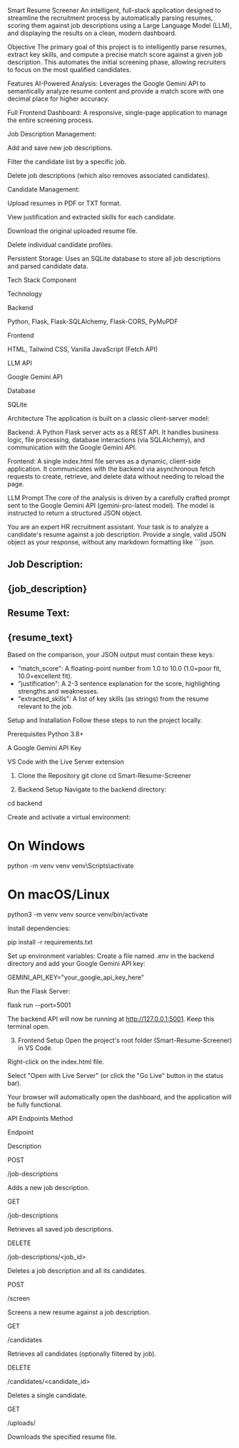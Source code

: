 Smart Resume Screener
An intelligent, full-stack application designed to streamline the recruitment process by automatically parsing resumes, scoring them against job descriptions using a Large Language Model (LLM), and displaying the results on a clean, modern dashboard.

Objective
The primary goal of this project is to intelligently parse resumes, extract key skills, and compute a precise match score against a given job description. This automates the initial screening phase, allowing recruiters to focus on the most qualified candidates.

Features
AI-Powered Analysis: Leverages the Google Gemini API to semantically analyze resume content and provide a match score with one decimal place for higher accuracy.

Full Frontend Dashboard: A responsive, single-page application to manage the entire screening process.

Job Description Management:

Add and save new job descriptions.

Filter the candidate list by a specific job.

Delete job descriptions (which also removes associated candidates).

Candidate Management:

Upload resumes in PDF or TXT format.

View justification and extracted skills for each candidate.

Download the original uploaded resume file.

Delete individual candidate profiles.

Persistent Storage: Uses an SQLite database to store all job descriptions and parsed candidate data.

Tech Stack
Component

Technology

Backend

Python, Flask, Flask-SQLAlchemy, Flask-CORS, PyMuPDF

Frontend

HTML, Tailwind CSS, Vanilla JavaScript (Fetch API)

LLM API

Google Gemini API

Database

SQLite

Architecture
The application is built on a classic client-server model:

Backend: A Python Flask server acts as a REST API. It handles business logic, file processing, database interactions (via SQLAlchemy), and communication with the Google Gemini API.

Frontend: A single index.html file serves as a dynamic, client-side application. It communicates with the backend via asynchronous fetch requests to create, retrieve, and delete data without needing to reload the page.

LLM Prompt
The core of the analysis is driven by a carefully crafted prompt sent to the Google Gemini API (gemini-pro-latest model). The model is instructed to return a structured JSON object.

You are an expert HR recruitment assistant. Your task is to analyze a candidate's resume against a job description.
Provide a single, valid JSON object as your response, without any markdown formatting like ```json.

**Job Description:**
---
{job_description}
---

**Resume Text:**
---
{resume_text}
---

Based on the comparison, your JSON output must contain these keys:
- "match_score": A floating-point number from 1.0 to 10.0 (1.0=poor fit, 10.0=excellent fit).
- "justification": A 2-3 sentence explanation for the score, highlighting strengths and weaknesses.
- "extracted_skills": A list of key skills (as strings) from the resume relevant to the job.

Setup and Installation
Follow these steps to run the project locally.

Prerequisites
Python 3.8+

A Google Gemini API Key

VS Code with the Live Server extension

1. Clone the Repository
git clone <your-repo-url>
cd Smart-Resume-Screener

2. Backend Setup
Navigate to the backend directory:

cd backend

Create and activate a virtual environment:

# On Windows
python -m venv venv
venv\Scripts\activate

# On macOS/Linux
python3 -m venv venv
source venv/bin/activate

Install dependencies:

pip install -r requirements.txt

Set up environment variables:
Create a file named .env in the backend directory and add your Google Gemini API key:

GEMINI_API_KEY="your_google_api_key_here"

Run the Flask Server:

flask run --port=5001

The backend API will now be running at http://127.0.0.1:5001. Keep this terminal open.

3. Frontend Setup
Open the project's root folder (Smart-Resume-Screener) in VS Code.

Right-click on the index.html file.

Select "Open with Live Server" (or click the "Go Live" button in the status bar).

Your browser will automatically open the dashboard, and the application will be fully functional.

API Endpoints
Method

Endpoint

Description

POST

/job-descriptions

Adds a new job description.

GET

/job-descriptions

Retrieves all saved job descriptions.

DELETE

/job-descriptions/<job_id>

Deletes a job description and all its candidates.

POST

/screen

Screens a new resume against a job description.

GET

/candidates

Retrieves all candidates (optionally filtered by job).

DELETE

/candidates/<candidate_id>

Deletes a single candidate.

GET

/uploads/<filename>

Downloads the specified resume file.

